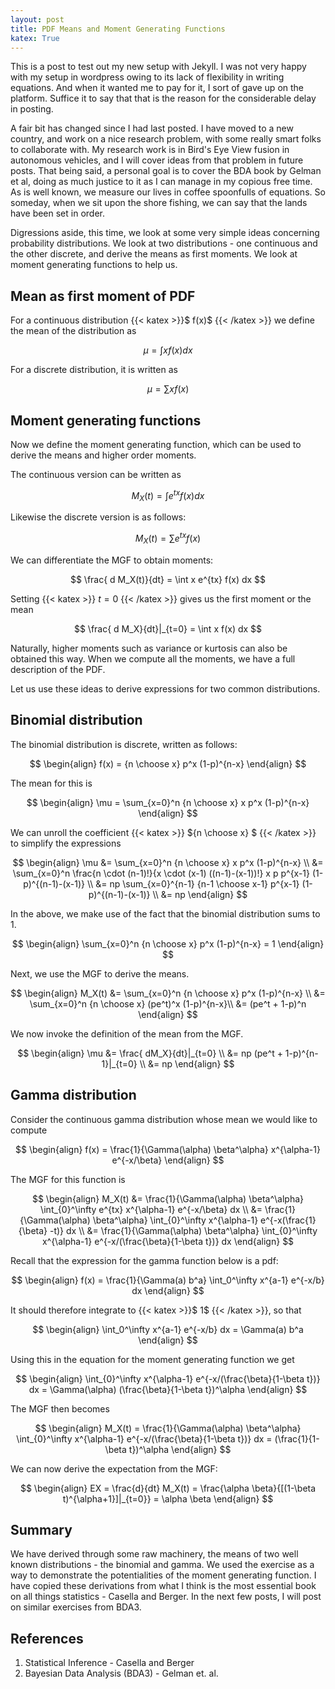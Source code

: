 ```yaml
---
layout: post
title: PDF Means and Moment Generating Functions
katex: True
---
```

This is a post to test out my new setup with Jekyll. I was not very happy with my setup in wordpress owing to its lack of flexibility in writing equations. And when it wanted me to pay for it, I sort of gave up on the platform. Suffice it to say that that is the reason for the considerable delay in posting. 

A fair bit has changed since I had last posted. I have moved to a new country, and work on a nice research problem, with some really smart folks to collaborate with. My research work is in Bird's Eye View fusion in autonomous vehicles, and I will cover ideas from that problem in future posts. That being said, a personal goal is to cover the BDA book by Gelman et al, doing as much justice to it as I can manage in my copious free time. As is well known, we measure our lives in coffee spoonfulls of equations. So someday, when we sit upon the shore fishing, we can say that the lands have been set in order. 

Digressions aside, this time, we look at some very simple ideas concerning probability distributions. We look at two distributions - one continuous and the other discrete, and derive the means as first moments. We look at moment generating functions to help us. 

## Mean as first moment of PDF
For a continuous distribution {{< katex >}}$ f(x)$ {{< /katex >}} we define the mean of the distribution as 

$$ \mu = \int x f(x) dx $$

For a discrete distribution, it is written as 

$$ \mu = \sum x f(x) $$

## Moment generating functions 
Now we define the moment generating function, which can be used to derive the means and higher order moments. 

The continuous version can be written as 

$$ M_X(t) = \int e^{tx} f(x) dx $$

Likewise the discrete version is as follows:

$$ M_X(t) = \sum e^{tx}f(x) $$

We can differentiate the MGF to obtain moments:

$$ \frac{ d M_X(t)}{dt} = \int x e^{tx} f(x) dx $$

Setting {{< katex >}} $t=0$ {{< /katex >}} gives us the first moment or the mean 

$$ \frac{ d M_X}{dt}|_{t=0} = \int x f(x) dx $$

Naturally, higher moments such as variance or kurtosis can also be obtained this way. When we compute all the moments, we have a full description of the PDF.

Let us use these ideas to derive expressions for two common distributions.

## Binomial distribution
The binomial distribution is discrete, written as follows:

$$ \begin{align}
f(x) = {n \choose x} p^x (1-p)^{n-x} 
\end{align} $$

The mean for this is 


$$ \begin{align}
\mu = \sum_{x=0}^n {n \choose x} x p^x (1-p)^{n-x} 
\end{align}
$$

We can unroll the coefficient {{< katex >}} ${n \choose x} $ {{< /katex >}} to simplify the expressions

$$
\begin{align}
        \mu &= \sum_{x=0}^n {n \choose x} x p^x (1-p)^{n-x} \\
            &= \sum_{x=0}^n \frac{n \cdot (n-1)!}{x \cdot (x-1) ((n-1)-(x-1))!} x p p^{x-1} (1-p)^{(n-1)-(x-1)} \\
            &= np \sum_{x=0}^{n-1} {n-1 \choose x-1} p^{x-1} (1-p)^{(n-1)-(x-1)} \\
            &= np  
\end{align}
$$

In the above, we make use of the fact that the binomial distribution sums to 1. 

$$ \begin{align}
 \sum_{x=0}^n {n \choose x} p^x (1-p)^{n-x} = 1 
\end{align}
$$

Next, we use the MGF to derive the means. 

$$
\begin{align}
    M_X(t) &= \sum_{x=0}^n {n \choose x} p^x (1-p)^{n-x} \\
    &= \sum_{x=0}^n {n \choose x} (pe^t)^x (1-p)^{n-x}\\
    &= (pe^t + 1-p)^n
\end{align}
$$

We now invoke the definition of the mean from the MGF. 

$$ 
\begin{align}
\mu &= \frac{ dM_X}{dt}|_{t=0} \\
&= np (pe^t + 1-p)^{n-1}|_{t=0} \\
&= np
\end{align}
$$

## Gamma distribution
Consider the continuous gamma distribution whose mean we would like to compute

$$
\begin{align}
   f(x) = \frac{1}{\Gamma(\alpha) \beta^\alpha} x^{\alpha-1} e^{-x/\beta}
\end{align}
$$

The MGF for this function is 

$$
\begin{align}
   M_X(t) &= \frac{1}{\Gamma(\alpha) \beta^\alpha} \int_{0}^\infty e^{tx} x^{\alpha-1} e^{-x/\beta} dx \\
   &= \frac{1}{\Gamma(\alpha) \beta^\alpha} \int_{0}^\infty x^{\alpha-1} e^{-x(\frac{1}{\beta} -t)} dx \\
   &= \frac{1}{\Gamma(\alpha) \beta^\alpha} \int_{0}^\infty x^{\alpha-1} e^{-x/(\frac{\beta}{1-\beta t})} dx 
\end{align}
$$

Recall that the expression for the gamma function below is a pdf:

$$
\begin{align}
   f(x) = \frac{1}{\Gamma(a) b^a} \int_0^\infty  x^{a-1} e^{-x/b} dx 
\end{align}
$$

It should therefore integrate to {{< katex >}}$ 1$ {{< /katex >}}, so that

$$
\begin{align}
   \int_0^\infty  x^{a-1} e^{-x/b} dx = \Gamma(a) b^a 
\end{align}
$$

Using this in the equation for the moment generating function we get 

$$
\begin{align}
  \int_{0}^\infty x^{\alpha-1} e^{-x/(\frac{\beta}{1-\beta t})} dx = \Gamma(\alpha) (\frac{\beta}{1-\beta t})^\alpha  
\end{align}
$$

The MGF then becomes 

$$
\begin{align}
  M_X(t) = \frac{1}{\Gamma(\alpha) \beta^\alpha} \int_{0}^\infty x^{\alpha-1} e^{-x/(\frac{\beta}{1-\beta t})} dx = (\frac{1}{1-\beta t})^\alpha  
\end{align}
$$

We can now derive the expectation from the MGF:

$$
\begin{align}
  EX = \frac{d}{dt} M_X(t) = \frac{\alpha \beta}{[(1-\beta t)^{\alpha+1}]|_{t=0}} = \alpha \beta  
\end{align}
$$

## Summary
We have derived through some raw machinery, the means of two well known distributions - the binomial and gamma. We used the exercise as a way to demonstrate the potentialities of the moment generating function. I have copied these derivations from what I think is the most essential book on all things statistics - Casella and Berger. In the next few posts, I will post on similar exercises from BDA3. 

## References
1. Statistical Inference - Casella and Berger 
2. Bayesian Data Analysis (BDA3) - Gelman et. al.  